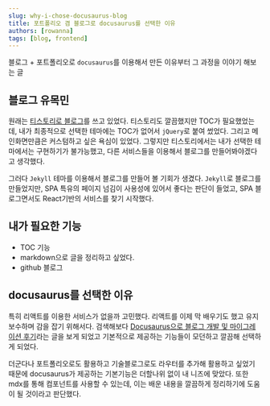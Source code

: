 ```yaml
---
slug: why-i-chose-docusaurus-blog
title: 포트폴리오 겸 블로그로 docusaurus를 선택한 이유
authors: [rowanna]
tags: [blog, frontend]
---
```


블로그 + 포트폴리오로 `docusaurus`를 이용해서 만든 이유부터 그 과정을 이야기 해보는 글

<!-- truncate -->

## 블로그 유목민

원래는 [티스토리로 블로그](https://rowanna.tistory.com/)를 쓰고 있었다. 티스토리도 깔끔했지만 TOC가 필요했었는데, 내가 최종적으로 선택한 테마에는 TOC가 없어서 `jQuery`로 붙여 썼었다. 그리고 메인화면만큼은 커스텀하고 싶은 욕심이 있었다. 그렇지만 티스토리에서는 내가 선택한 테마에서는 구현하기가 불가능했고, 다른 서비스들을 이용해서 블로그를 만들어봐야겠다고 생각했다.

그러다 `Jekyll` 테마를 이용해서 블로그를 만들어 볼 기회가 생겼다. `Jekyll`로 블로그를 만들었지만, SPA 특유의 페이지 넘김이 사용성에 있어서 좋다는 판단이 들었고, SPA 블로그면서도 React기반의 서비스를 찾기 시작했다.

## 내가 필요한 기능

- TOC 기능
- markdown으로 글을 정리하고 싶었다.
- github 블로그

## docusaurus를 선택한 이유

특히 리액트를 이용한 서비스가 없을까 고민했다. 리액트를 이제 막 배우기도 했고 유지보수하며 감을 잡기 위해서다. 검색해보다 [Docusaurus으로 블로그 개발 및 마이그레이션 후기](https://parkgang.github.io/blog/2022/12/03/blog-migrating-to-docusaurus/)라는 글을 보게 되었고 기본적으로 제공하는 기능들이 모던하고 깔끔해 선택하게 되었다.

더군다나 포트폴리오로도 활용하고 기술블로그로도 라우터를 추가해 활용하고 싶었기 때문에 docusaurus가 제공하는 기본기능은 더할나위 없이 내 니즈에 맞았다. 또한 mdx를 통해 컴포넌트를 사용할 수 있는데, 이는 배운 내용을 깔끔하게 정리하기에 도움이 될 것이라고 판단했다.
